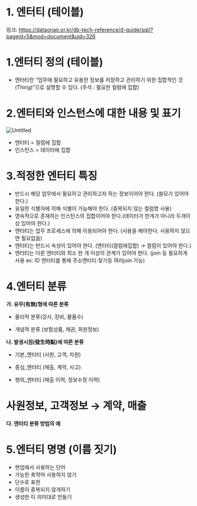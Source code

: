 # 1. 엔터티 (테이블)

링크: https://dataonair.or.kr/db-tech-reference/d-guide/sql/?pageid=5&mod=document&uid=326

# 1.엔터티 정의 (테이블)

- 엔터티란 “업무에 필요하고 유용한 정보를 저장하고 관리하기 위한 집합적인 것(Thing)”으로 설명할 수 있다. (주석 : 필요한 컬럼에 집합)

# 2.엔터티와 인스턴스에 대한 내용 및 표기

![Untitled](/image/Untitled%2029.png)

- 엔터티 = 컬럼에 집합
- 인스턴스 = 데이터에 집합

# 3.적정한 엔터티 특징

- 반드시 해당 업무에서 필요하고 관리하고자 하는 정보이어야 한다. (쓸모가 있어야 한다.)
- 유일한 식별자에 의해 식별이 가능해야 한다. (중복되지 않는 컬럼명 사용)
- 영속적으로 존재하는 인스턴스의 집합이어야 한다.(데이터가 한개가 아니라 두개이상 있어야 한다.)
- 엔터티는 업무 프로세스에 의해 이용되어야 한다. (사용을 해야한다. 사용하지 않으면 필요없음)
- 엔터티는 반드시 속성이 있어야 한다. (엔터티(컬럼에집합) → 컬럼이 있어야 한다.)
- 엔터티는 다른 엔터티와 최소 한 개 이상의 관계가 있어야 한다. (join 등 필요하게 사용 ex: ID 엔터티를 통해 주소엔터티 찾기등 여러join 가능)

# 4.엔터티 분류

**가. 유무(有無)형에 따른 분류**

 - 물리적 분류(강사, 장비, 물품수)

 - 개념적 분류 (보험상품, 채권, 회원정보)

**나. 발생시점(發生時點)에 따른 분류**

 - 기본_엔터티 (사원, 고객, 자원) 

 - 중심_엔터티 (매출, 계약, 사고)

 - 행위_엔터티 (매출 이력, 정보수정 이력)

# 사원정보, 고객정보 → 계약, 매출  

**다. 엔터티 분류 방법의 예**

# 5.엔터티 명명 (이름 짓기)

- 현업에서 사용하는 단어
- 가능한 축약어 사용하지 않기
- 단수로 표현
- 이름이 중복되지 않게하기
- 생성한 이 의미대로 만들기
